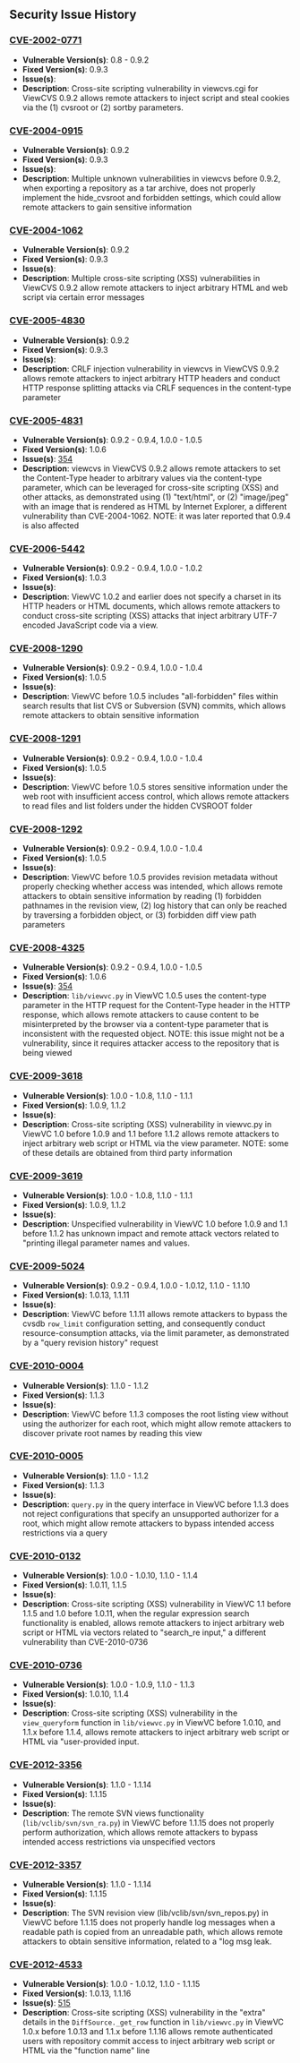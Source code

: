 ## Security Issue History

### [CVE-2002-0771](http://cve.mitre.org/cgi-bin/cvename.cgi?name=CVE-2002-0771)

  * **Vulnerable Version(s)**: 0.8 - 0.9.2
  * **Fixed Version(s)**: 0.9.3
  * **Issue(s)**:
  * **Description**: Cross-site scripting vulnerability in viewcvs.cgi for ViewCVS 0.9.2 allows remote attackers to inject script and steal cookies via the (1) cvsroot or (2) sortby parameters.

### [CVE-2004-0915](http://cve.mitre.org/cgi-bin/cvename.cgi?name=CVE-2004-0915)

  * **Vulnerable Version(s)**: 0.9.2
  * **Fixed Version(s)**: 0.9.3
  * **Issue(s)**:
  * **Description**: Multiple unknown vulnerabilities in viewcvs before 0.9.2, when exporting a repository as a tar archive, does not properly implement the hide_cvsroot and forbidden settings, which could allow remote attackers to gain sensitive information

### [CVE-2004-1062](http://cve.mitre.org/cgi-bin/cvename.cgi?name=CVE-2004-1062)

  * **Vulnerable Version(s)**: 0.9.2
  * **Fixed Version(s)**: 0.9.3
  * **Issue(s)**:
  * **Description**: Multiple cross-site scripting (XSS) vulnerabilities in ViewCVS 0.9.2 allow remote attackers to inject arbitrary HTML and web script via certain error messages

### [CVE-2005-4830](http://cve.mitre.org/cgi-bin/cvename.cgi?name=CVE-2005-4830)

  * **Vulnerable Version(s)**: 0.9.2
  * **Fixed Version(s)**: 0.9.3
  * **Issue(s)**:
  * **Description**: CRLF injection vulnerability in viewcvs in ViewCVS 0.9.2 allows remote attackers to inject arbitrary HTTP headers and conduct HTTP response splitting attacks via CRLF sequences in the content-type parameter

### [CVE-2005-4831](http://cve.mitre.org/cgi-bin/cvename.cgi?name=CVE-2005-4831)

  * **Vulnerable Version(s)**: 0.9.2 - 0.9.4, 1.0.0 - 1.0.5
  * **Fixed Version(s)**: 1.0.6
  * **Issue(s)**: <a href="http://viewvc.tigris.org/issues/show_bug.cgi?id=354">354</a>
  * **Description**: viewcvs in ViewCVS 0.9.2 allows remote attackers to set the Content-Type header to arbitrary values via the content-type parameter, which can be leveraged for cross-site scripting (XSS) and other attacks, as demonstrated using (1) "text/html", or (2) "image/jpeg" with an image that is rendered as HTML by Internet Explorer, a different vulnerability than CVE-2004-1062. NOTE: it was later reported that 0.9.4 is also affected

### [CVE-2006-5442](http://cve.mitre.org/cgi-bin/cvename.cgi?name=CVE-2006-5442)

  * **Vulnerable Version(s)**: 0.9.2 - 0.9.4, 1.0.0 - 1.0.2
  * **Fixed Version(s)**: 1.0.3
  * **Issue(s)**:
  * **Description**: ViewVC 1.0.2 and earlier does not specify a charset in its HTTP headers or HTML documents, which allows remote attackers to conduct cross-site scripting (XSS) attacks that inject arbitrary UTF-7 encoded JavaScript code via a view.

### [CVE-2008-1290](http://cve.mitre.org/cgi-bin/cvename.cgi?name=CVE-2008-1290)

  * **Vulnerable Version(s)**: 0.9.2 - 0.9.4, 1.0.0 - 1.0.4
  * **Fixed Version(s)**: 1.0.5
  * **Issue(s)**:
  * **Description**: ViewVC before 1.0.5 includes "all-forbidden" files within search results that list CVS or Subversion (SVN) commits, which allows remote attackers to obtain sensitive information

### [CVE-2008-1291](http://cve.mitre.org/cgi-bin/cvename.cgi?name=CVE-2008-1291)

  * **Vulnerable Version(s)**: 0.9.2 - 0.9.4, 1.0.0 - 1.0.4
  * **Fixed Version(s)**: 1.0.5
  * **Issue(s)**:
  * **Description**: ViewVC before 1.0.5 stores sensitive information under the web root with insufficient access control, which allows remote attackers to read files and list folders under the hidden CVSROOT folder

### [CVE-2008-1292](http://cve.mitre.org/cgi-bin/cvename.cgi?name=CVE-2008-1292)

  * **Vulnerable Version(s)**: 0.9.2 - 0.9.4, 1.0.0 - 1.0.4
  * **Fixed Version(s)**: 1.0.5
  * **Issue(s)**:
  * **Description**: ViewVC before 1.0.5 provides revision metadata without properly checking whether access was intended, which allows remote attackers to obtain sensitive information by reading (1) forbidden pathnames in the revision view, (2) log history that can only be reached by traversing a forbidden object, or (3) forbidden diff view path parameters

### [CVE-2008-4325](http://cve.mitre.org/cgi-bin/cvename.cgi?name=CVE-2008-4325)

  * **Vulnerable Version(s)**: 0.9.2 - 0.9.4, 1.0.0 - 1.0.5
  * **Fixed Version(s)**: 1.0.6
  * **Issue(s)**: <a href="http://viewvc.tigris.org/issues/show_bug.cgi?id=354">354</a>
  * **Description**: `lib/viewvc.py` in ViewVC 1.0.5 uses the content-type parameter in the HTTP request for the Content-Type header in the HTTP response, which allows remote attackers to cause content to be misinterpreted by the browser via a content-type parameter that is inconsistent with the requested object. NOTE: this issue might not be a vulnerability, since it requires attacker access to the repository that is being viewed

### [CVE-2009-3618](http://cve.mitre.org/cgi-bin/cvename.cgi?name=CVE-2009-3618)

  * **Vulnerable Version(s)**: 1.0.0 - 1.0.8, 1.1.0 - 1.1.1
  * **Fixed Version(s)**: 1.0.9, 1.1.2
  * **Issue(s)**:
  * **Description**: Cross-site scripting (XSS) vulnerability in viewvc.py in ViewVC 1.0 before 1.0.9 and 1.1 before 1.1.2 allows remote attackers to inject arbitrary web script or HTML via the view parameter. NOTE: some of these details are obtained from third party information

### [CVE-2009-3619](http://cve.mitre.org/cgi-bin/cvename.cgi?name=CVE-2009-3619)

  * **Vulnerable Version(s)**: 1.0.0 - 1.0.8, 1.1.0 - 1.1.1
  * **Fixed Version(s)**: 1.0.9, 1.1.2
  * **Issue(s)**:
  * **Description**: Unspecified vulnerability in ViewVC 1.0 before 1.0.9 and 1.1 before 1.1.2 has unknown impact and remote attack vectors related to "printing illegal parameter names and values.

### [CVE-2009-5024](http://cve.mitre.org/cgi-bin/cvename.cgi?name=CVE-2009-5024)

  * **Vulnerable Version(s)**: 0.9.2 - 0.9.4, 1.0.0 - 1.0.12, 1.1.0 - 1.1.10
  * **Fixed Version(s)**: 1.0.13, 1.1.11
  * **Issue(s)**:
  * **Description**: ViewVC before 1.1.11 allows remote attackers to bypass the cvsdb `row_limit` configuration setting, and consequently conduct resource-consumption attacks, via the limit parameter, as demonstrated by a "query revision history" request

### [CVE-2010-0004](http://cve.mitre.org/cgi-bin/cvename.cgi?name=CVE-2010-0004)

  * **Vulnerable Version(s)**: 1.1.0 - 1.1.2
  * **Fixed Version(s)**: 1.1.3
  * **Issue(s)**:
  * **Description**: ViewVC before 1.1.3 composes the root listing view without using the authorizer for each root, which might allow remote attackers to discover private root names by reading this view

### [CVE-2010-0005](http://cve.mitre.org/cgi-bin/cvename.cgi?name=CVE-2010-0005)

  * **Vulnerable Version(s)**: 1.1.0 - 1.1.2
  * **Fixed Version(s)**: 1.1.3
  * **Issue(s)**:
  * **Description**: `query.py` in the query interface in ViewVC before 1.1.3 does not reject configurations that specify an unsupported authorizer for a root, which might allow remote attackers to bypass intended access restrictions via a query

### [CVE-2010-0132](http://cve.mitre.org/cgi-bin/cvename.cgi?name=CVE-2010-0132)

  * **Vulnerable Version(s)**: 1.0.0 - 1.0.10, 1.1.0 - 1.1.4
  * **Fixed Version(s)**: 1.0.11, 1.1.5
  * **Issue(s)**:
  * **Description**: Cross-site scripting (XSS) vulnerability in ViewVC 1.1 before 1.1.5 and 1.0 before 1.0.11, when the regular expression search functionality is enabled, allows remote attackers to inject arbitrary web script or HTML via vectors related to "search_re input," a different vulnerability than CVE-2010-0736

### [CVE-2010-0736](http://cve.mitre.org/cgi-bin/cvename.cgi?name=CVE-2010-0736)

  * **Vulnerable Version(s)**: 1.0.0 - 1.0.9, 1.1.0 - 1.1.3
  * **Fixed Version(s)**: 1.0.10, 1.1.4
  * **Issue(s)**:
  * **Description**: Cross-site scripting (XSS) vulnerability in the `view_queryform` function in `lib/viewvc.py` in ViewVC before 1.0.10, and 1.1.x before 1.1.4, allows remote attackers to inject arbitrary web script or HTML via "user-provided input.

### [CVE-2012-3356](http://cve.mitre.org/cgi-bin/cvename.cgi?name=CVE-2012-3356)

  * **Vulnerable Version(s)**: 1.1.0 - 1.1.14
  * **Fixed Version(s)**: 1.1.15
  * **Issue(s)**:
  * **Description**: The remote SVN views functionality (`lib/vclib/svn/svn_ra.py`) in ViewVC before 1.1.15 does not properly perform authorization, which allows remote attackers to bypass intended access restrictions via unspecified vectors

### [CVE-2012-3357](http://cve.mitre.org/cgi-bin/cvename.cgi?name=CVE-2012-3357)

  * **Vulnerable Version(s)**: 1.1.0 - 1.1.14
  * **Fixed Version(s)**: 1.1.15
  * **Issue(s)**:
  * **Description**: The SVN revision view (lib/vclib/svn/svn_repos.py) in ViewVC before 1.1.15 does not properly handle log messages when a readable path is copied from an unreadable path, which allows remote attackers to obtain sensitive information, related to a "log msg leak.

### [CVE-2012-4533](http://cve.mitre.org/cgi-bin/cvename.cgi?name=CVE-2012-4533)

  * **Vulnerable Version(s)**: 1.0.0 - 1.0.12, 1.1.0 - 1.1.15
  * **Fixed Version(s)**: 1.0.13, 1.1.16
  * **Issue(s)**: <a href="http://viewvc.tigris.org/issues/show_bug.cgi?id=515">515</a>
  * **Description**: Cross-site scripting (XSS) vulnerability in the "extra" details in the `DiffSource._get_row` function in `lib/viewvc.py` in ViewVC 1.0.x before 1.0.13 and 1.1.x before 1.1.16 allows remote authenticated users with repository commit access to inject arbitrary web script or HTML via the "function name" line
